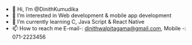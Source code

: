- 👋 Hi, I’m @DinithKumudika
- 👀 I’m interested in Web development & mobile app development
- 🌱 I’m currently learning C, Java Script & React Native
- 📫 How to reach me E-mail-: dinithwalpitagama@gmail.com, Mobile -: 071-2223456

<!---
DinithKumudika/DinithKumudika is a ✨ special ✨ repository because its `README.md` (this file) appears on your GitHub profile.
You can click the Preview link to take a look at your changes.
--->
